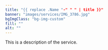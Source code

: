 ```yaml
---
title: "{{ replace .Name "-" " " | title }}"
banner: "images/services/IMG_3786.jpg"
bgImgClass: "bg-img-custom"
fill: ""
alt: ""
---
```


This is a description of the service.
